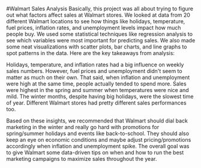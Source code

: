 #Walmart Sales Analysis
Basically, this project was all about trying to figure out what factors affect sales at Walmart stores. We looked at data from 20 different Walmart locations to see how things like holidays, temperature, fuel prices, inflation rates, and unemployment levels impact how much people buy.
We used some statistical techniques like regression analysis to see which variables were most important for predicting sales. We also made some neat visualizations with scatter plots, bar charts, and line graphs to spot patterns in the data.
Here are the key takeaways from analysis:

Holidays, temperature, and inflation rates had a big influence on weekly sales numbers. However, fuel prices and unemployment didn't seem to matter as much on their own.
That said, when inflation and unemployment were high at the same time, people actually tended to spend more.
Sales were highest in the spring and summer when temperatures were nice and mild. The winter months, despite having big holidays, were the slowest time of year.
Different Walmart stores had pretty different sales performances too.

Based on these insights, we recommended that Walmart should dial back marketing in the winter and really go hard with promotions for spring/summer holidays and events like back-to-school. They should also keep an eye on economic conditions and maybe adjust pricing/promotions accordingly when inflation and unemployment spike.
The overall goal was to give Walmart some data-driven tips on when and how to run the best marketing campaigns to maximize sales throughout the year.

